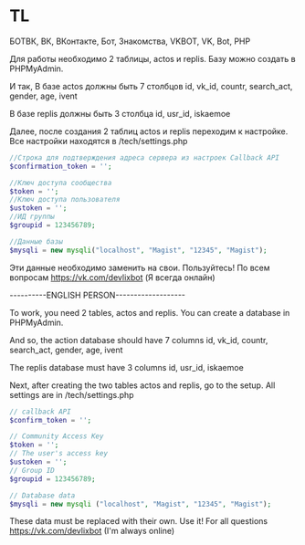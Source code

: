 # TL
БОТВК, ВК, ВКонтакте, Бот, Знакомства, VKBOT, VK, Bot, PHP

Для работы необходимо 2 таблицы, actos и replis.
Базу можно создать в PHPMyAdmin.

И так, В базе actos должны быть 7 столбцов
id, vk_id, countr, search_act, gender, age, ivent

В базе replis должны быть 3 столбца
id, usr_id, iskaemoe

Далее, после создания 2 таблиц actos и replis переходим к настройке.
Все настройки находятся в /tech/settings.php

```php
//Строка для подтверждения адреса сервера из настроек Callback API 
$confirmation_token = ''; 

//Ключ доступа сообщества 
$token = '';
//Ключ доступа пользователя
$ustoken = '';
//ИД группы
$groupid = 123456789;

//Данные базы
$mysqli = new mysqli("localhost", "Magist", "12345", "Magist");
```

Эти данные необходимо заменить на свои.
Пользуйтесь! По всем вопросам <https://vk.com/devlixbot> (Я всегда онлайн)

----------ENGLISH PERSON-------------------

To work, you need 2 tables, actos and replis.
You can create a database in PHPMyAdmin.

And so, the action database should have 7 columns
id, vk_id, countr, search_act, gender, age, ivent

The replis database must have 3 columns
id, usr_id, iskaemoe

Next, after creating the two tables actos and replis, go to the setup.
All settings are in /tech/settings.php

```php
// callback API
$confirm_token = '';

// Community Access Key
$token = '';
// The user's access key
$ustoken = '';
// Group ID
$groupid = 123456789;

// Database data
$mysqli = new mysqli ("localhost", "Magist", "12345", "Magist");
```

These data must be replaced with their own.
Use it! For all questions <https://vk.com/devlixbot> (I'm always online)
